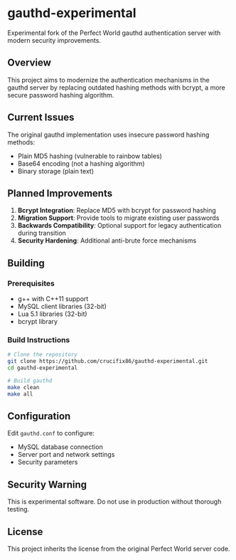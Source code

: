 # gauthd-experimental

Experimental fork of the Perfect World gauthd authentication server with modern security improvements.

## Overview

This project aims to modernize the authentication mechanisms in the gauthd server by replacing outdated hashing methods with bcrypt, a more secure password hashing algorithm.

## Current Issues

The original gauthd implementation uses insecure password hashing methods:
- Plain MD5 hashing (vulnerable to rainbow tables)
- Base64 encoding (not a hashing algorithm)
- Binary storage (plain text)

## Planned Improvements

1. **Bcrypt Integration**: Replace MD5 with bcrypt for password hashing
2. **Migration Support**: Provide tools to migrate existing user passwords
3. **Backwards Compatibility**: Optional support for legacy authentication during transition
4. **Security Hardening**: Additional anti-brute force mechanisms

## Building

### Prerequisites
- g++ with C++11 support
- MySQL client libraries (32-bit)
- Lua 5.1 libraries (32-bit)
- bcrypt library

### Build Instructions
```bash
# Clone the repository
git clone https://github.com/crucifix86/gauthd-experimental.git
cd gauthd-experimental

# Build gauthd
make clean
make all
```

## Configuration

Edit `gauthd.conf` to configure:
- MySQL database connection
- Server port and network settings
- Security parameters

## Security Warning

This is experimental software. Do not use in production without thorough testing.

## License

This project inherits the license from the original Perfect World server code.